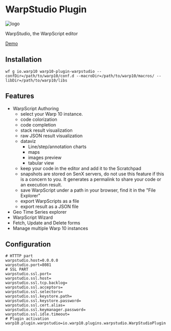 # WarpStudio Plugin

![logo](https://blog.senx.io/wp-content/uploads/2019/03/warpStudio.png)

WarpStudio, the WarpScript editor

[Demo](https://studio.senx.io/)

## Installation

    wf g io.warp10 warp10-plugin-warpstudio --confDir=/path/to/warp10/conf.d --macroDir=/path/to/warp10/macros/ --libDir=/path/to/warp10/libs

## Features

- WarpScript Authoring
    - select your Warp 10 instance.
    - code colorization
    - code completion
    - stack result visualization 
    - raw JSON result visualization
    - dataviz
        - Line/step/annotation charts
        - maps
        - images preview
        - tabular view
    - keep your code in the editor and add it to the Scratchpad 
    - snapshots are stored on SenX servers, do not use this feature if this is a concern to you. It generates a permalink to share your code or an execution result.
    - save WarpScript under a path in your browser, find it in the "File Explorer"
    - export WarpScripts as a file
    - export result as a JSON file
- Geo Time Series explorer
- WarpScript Wizard
- Fetch, Update and Delete forms
- Manage multiple Warp 10 instances

## Configuration 
    # HTTTP part
    warpstudio.host=0.0.0.0
    warpstudio.port=8081
    # SSL PART
    warpstudio.ssl.port=
    warpstudio.ssl.host=
    warpstudio.ssl.tcp.backlog=
    warpstudio.ssl.acceptors=
    warpstudio.ssl.selectors=
    warpstudio.ssl.keystore.path=
    warpstudio.ssl.keystore.password=
    warpstudio.ssl.cert.alias=
    warpstudio.ssl.keymanager.password=
    warpstudio.ssl.idle.timeout=
    # Plugin activation
    warp10.plugin.warpstudio=io.warp10.plugins.warpstudio.WarpStudioPlugin


